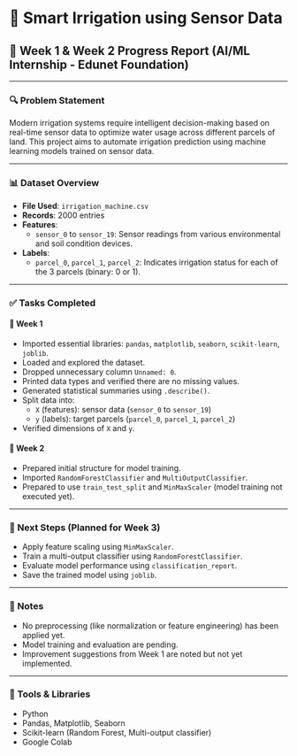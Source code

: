 
# 🌿 Smart Irrigation using Sensor Data

## 📁 Week 1 & Week 2 Progress Report (AI/ML Internship - Edunet Foundation)

---

### 🔍 Problem Statement

Modern irrigation systems require intelligent decision-making based on real-time sensor data to optimize water usage across different parcels of land. This project aims to automate irrigation prediction using machine learning models trained on sensor data.

---

### 📊 Dataset Overview

- **File Used**: `irrigation_machine.csv`
- **Records**: 2000 entries
- **Features**:
  - `sensor_0` to `sensor_19`: Sensor readings from various environmental and soil condition devices.
- **Labels**:
  - `parcel_0`, `parcel_1`, `parcel_2`: Indicates irrigation status for each of the 3 parcels (binary: 0 or 1).

---

### ✅ Tasks Completed

#### 📅 Week 1

- Imported essential libraries: `pandas`, `matplotlib`, `seaborn`, `scikit-learn`, `joblib`.
- Loaded and explored the dataset.
- Dropped unnecessary column `Unnamed: 0`.
- Printed data types and verified there are no missing values.
- Generated statistical summaries using `.describe()`.
- Split data into:
  - `X` (features): sensor data (`sensor_0` to `sensor_19`)
  - `y` (labels): target parcels (`parcel_0`, `parcel_1`, `parcel_2`)
- Verified dimensions of `X` and `y`.

#### 📅 Week 2

- Prepared initial structure for model training.
- Imported `RandomForestClassifier` and `MultiOutputClassifier`.
- Prepared to use `train_test_split` and `MinMaxScaler` (model training not executed yet).

---

### 🔧 Next Steps (Planned for Week 3)

- Apply feature scaling using `MinMaxScaler`.
- Train a multi-output classifier using `RandomForestClassifier`.
- Evaluate model performance using `classification_report`.
- Save the trained model using `joblib`.

---

### 📌 Notes

- No preprocessing (like normalization or feature engineering) has been applied yet.
- Model training and evaluation are pending.
- Improvement suggestions from Week 1 are noted but not yet implemented.

---

### 🧠 Tools & Libraries

- Python
- Pandas, Matplotlib, Seaborn
- Scikit-learn (Random Forest, Multi-output classifier)
- Google Colab
